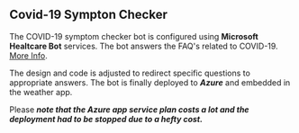 ## Covid-19 Sympton Checker
The COVID-19 symptom checker bot is configured using **Microsoft Healtcare Bot** services. 
The bot answers the FAQ's related to COVID-19. [More Info](https://techcommunity.microsoft.com/t5/healthcare-and-life-sciences/updated-on-5-24-2020-quick-start-setting-up-your-covid-19/ba-p/1230537).

The design and code is adjusted to redirect specific questions to appropriate answers. The bot is finally deployed to ***Azure*** and embedded in the weather app. 

Please ***note that the Azure app service plan costs a lot and the deployment had to be stopped due to a hefty cost.***
